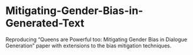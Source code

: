 # Mitigating-Gender-Bias-in-Generated-Text
Reproducing “Queens are Powerful too: Mitigating Gender Bias in Dialogue Generation” paper with extensions to the bias mitigation techniques.
